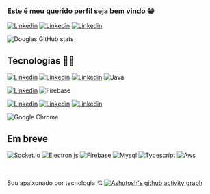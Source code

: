 ### Este é meu querido perfil seja bem vindo 😁
[![Linkedin](https://img.shields.io/badge/LinkedIn-0077B5?style=for-the-badge&logo=linkedin&logoColor=white)](https://www.linkedin.com/in/douglasbarreiros/)
[![Linkedin](https://img.shields.io/badge/Instagram-E4405F?style=for-the-badge&logo=instagram&logoColor=white)](https://www.instagram.com/dog_barr/)
[![Linkedin](https://img.shields.io/badge/Discord-7289DA?style=for-the-badge&logo=discord&logoColor=white)](https://discordapp.com/users/DOG#7278)


![Douglas GitHub stats](https://github-readme-stats.vercel.app/api?username=douglasbarreiros701&show_icons=true&theme=tokyonight)

## Tecnologias 👨‍💻

[![Linkedin](https://img.shields.io/badge/JavaScript-F7DF1E?style=for-the-badge&logo=javascript&logoColor=black)](https://discordapp.com/users/DOG#7278)
[![Linkedin](https://img.shields.io/badge/jQuery-0769AD?style=for-the-badge&logo=jquery&logoColor=white)](https://discordapp.com/users/DOG#7278)
[![Linkedin](https://img.shields.io/badge/Node.js-43853D?style=for-the-badge&logo=node.js&logoColor=white)](https://discordapp.com/users/DOG#7278)
![Java](https://img.shields.io/badge/Java-ED8B00?style=for-the-badge&logo=openjdk&logoColor=white)

[![Linkedin](https://img.shields.io/badge/MongoDB-4EA94B?style=for-the-badge&logo=mongodb&logoColor=white)](https://discordapp.com/users/DOG#7278)
![Firebase](https://img.shields.io/badge/Firebase-039BE5?style=for-the-badge&logo=Firebase&logoColor=white)

[![Linkedin](https://img.shields.io/badge/HTML5-E34F26?style=for-the-badge&logo=html5&logoColor=white)](https://discordapp.com/users/DOG#7278)
[![Linkedin](https://img.shields.io/badge/CSS3-1572B6?style=for-the-badge&logo=css3&logoColor=white)](https://discordapp.com/users/DOG#7278)
[![Linkedin](https://img.shields.io/badge/Bootstrap-563D7C?style=for-the-badge&logo=bootstrap&logoColor=white)](https://discordapp.com/users/DOG#7278)

![Google Chrome](https://img.shields.io/badge/Google%20Chrome-4285F4?style=for-the-badge&logo=GoogleChrome&logoColor=white)

## Em breve
![Socket.io](https://img.shields.io/badge/Socket.io-black?style=for-the-badge&logo=socket.io&badgeColor=010101)
![Electron.js](https://img.shields.io/badge/Electron-191970?style=for-the-badge&logo=Electron&logoColor=white)
![Firebase](https://img.shields.io/badge/Oracle-F80000?style=for-the-badge&logo=Oracle&logoColor=white)
![Mysql](https://img.shields.io/badge/MySQL-00000F?style=for-the-badge&logo=mysql&logoColor=white)
![Typescript](https://img.shields.io/badge/TypeScript-007ACC?style=for-the-badge&logo=typescript&logoColor=white)
![Aws](https://img.shields.io/badge/Amazon_AWS-232F3E?style=for-the-badge&logo=amazon-aws&logoColor=white)

<br><br>
Sou apaixonado por tecnologia 💘
[![Ashutosh's github activity graph](https://github-readme-activity-graph.vercel.app/graph?username=douglasbarreiros701&theme=tokyo-night)](https://github.com/ashutosh00710/github-readme-activity-graph)



    
  
  
  
